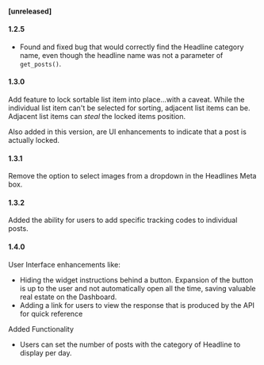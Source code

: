 #### [unreleased]

#### 1.2.5
* Found and fixed bug that would correctly find the Headline category name, even though the headline name was not a parameter of `get_posts()`.
 
#### 1.3.0
Add feature to lock sortable list item into place...with a caveat. While the individual list item can't be selected for sorting, adjacent list items can be. Adjacent list items can *steal* the locked items position. 
 
Also added in this version, are UI enhancements to indicate that a post is actually locked.
   
#### 1.3.1
Remove the option to select images from a dropdown in the Headlines Meta box.

#### 1.3.2
Added the ability for users to add specific tracking codes to individual posts. 

#### 1.4.0
User Interface enhancements like:
* Hiding the widget instructions behind a button. Expansion of the button is up to the user and not automatically open all the time, saving valuable real estate on the Dashboard. 
* Adding a link for users to view the response that is produced by the API for quick reference

Added Functionality
* Users can set the number of posts with the category of Headline to display per day. 